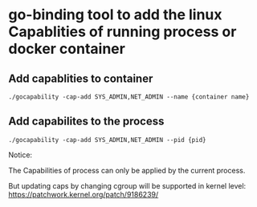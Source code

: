# go-binding tool to add the linux Capablities of running process or docker container


## Add capablities to container 
```
./gocapability -cap-add SYS_ADMIN,NET_ADMIN --name {container name}
```

## Add capabilites to the process

```
./gocapability -cap-add SYS_ADMIN,NET_ADMIN --pid {pid}
```

Notice: 

The Capabilities of process can only be applied by the current process.


But updating caps by changing cgroup will be supported in kernel level: https://patchwork.kernel.org/patch/9186239/